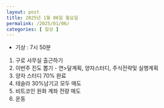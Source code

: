 ```yaml
---
layout: post
title: 2025년 1월 06일 월요일
permalink: /2025/01/06/
categories: [ 일상 ]
---
```

- 기상 : 7시 50분<br/>
1. 구로 사무실 출근하기<br/>
2. 이번주 진도 뽑기 - 연>달계획, 양자스터디, 주식전략및 실행계획<br/>
3. 양자 스터디 70% 완료<br/>
4. 테슬라 30%남기고 모두 매도<br/>
5. 비트코인 원화 계좌 전량 매도<br/>
6. 운동